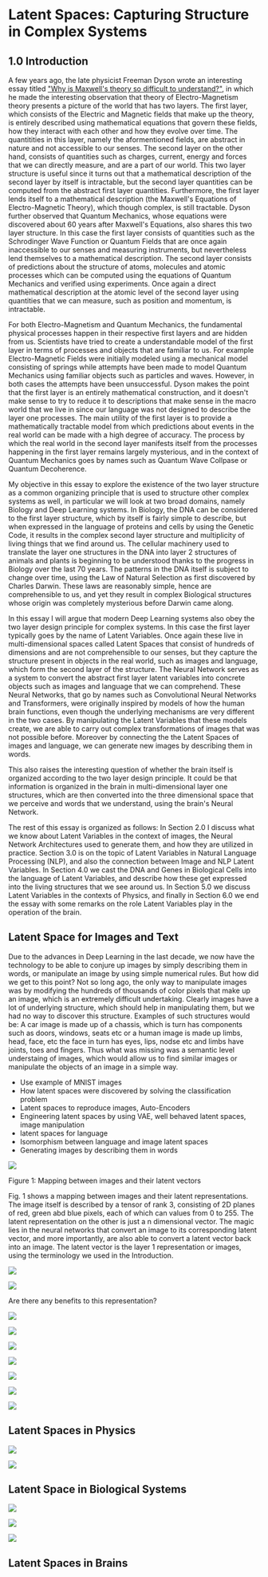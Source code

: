 # Latent Spaces: Capturing Structure in Complex Systems

## 1.0 Introduction

A few years ago, the late physicist Freeman Dyson wrote an interesting essay titled ["Why is Maxwell's theory so difficult to understand?"](https://www.damtp.cam.ac.uk/user/tong/em/dyson.pdf), in which he made the interesting observation that theory of Electro-Magnetism theory presents a picture of the world that has two layers. The first layer, which consists of the Electric and Magnetic fields that make up the theory, is entirely described using mathematical equations that govern these fields, how they interact with each other and how they evolve over time. The quantitities in this layer, namely the aformentioned fields, are abstract in nature and not accessible to our senses. The second layer on the other hand, consists of quantities such as charges, current, energy and forces that we can directly measure, and are a part of our world. 
This two layer structure is useful since it turns out that a mathematical description of the second layer by itself is intractable, but the second layer quantities can be computed from the abstract first layer quantities. Furthermore, the first layer lends itself to a mathematical description (the Maxwell's Equations of Electro-Magnetic Theory), which though complex, is still tractable. 
Dyson further observed that Quantum Mechanics, whose equations were discovered about 60 years after Maxwell's Equations, also shares this two layer structure. In this case the first layer consists of quantities such as the Schrodinger Wave Function or Quantum Fields that are once again inaccessible to our senses and measuring instruments, but nevertheless lend themselves to a mathematical description. The second layer consists of predictions about the structure of atoms, molecules and atomic processes which can be computed using the equations of Quantum Mechanics and verified using experiments. Once again a direct mathematical description at the atomic level of the second layer using quantities that we can measure, such as position and momentum, is intractable.

For both Electro-Magnetism and Quantum Mechanics, the fundamental physical processes happen in their respective first layers and are hidden from us. Scientists have tried to create a understandable model of the first layer in terms of processes and objects that are familiar to us. For example Electro-Magnetic Fields were initially modeled using a mechanical model consisting of springs while attempts have been made to model Quantum Mechanics using familiar objects such as particles and waves. However, in both cases the attempts have been unsuccessful. Dyson makes the point that the first layer is an entirely mathematical construction, and it doesn't make sense to try to reduce it to descriptions that make sense in the macro world that we live in since our language was not designed to describe the layer one processes. The main utility of the first layer is to provide a mathematically tractable model from which predictions about events in the real world can be made with a high degree of accuracy. The process by which the real world in the second layer manifests itself from the processes happening in the first layer remains largely mysterious, and in the context of Quantum Mechanics goes by names such as  Quantum Wave Collpase or Quantum Decoherence. 

My objective in this essay to explore the existence of the two layer structure as a common organizing principle that is used to structure other complex systems as well, in particular we will look at two broad domains, namely Biology and Deep Learning systems. In Biology, the DNA can be considered to the first layer structure, which by itself is fairly simple to describe, but when expressed in the language of proteins and cells by using the Genetic Code, it results in the complex second layer structure and multiplicity of living things that we find around us. The cellular machinery used to translate the layer one structures in the DNA into layer 2 structures of animals and plants is beginning to be understood thanks to the progress in Biology over the last 70 years. The patterns in the DNA itself is subject to change over time, using the Law of Natural Selection as first discovered by Charles Darwin. These laws are reasonably simple, hence are comprehensible to us, and yet they result in complex Biological structures whose origin was completely mysterious before Darwin came along.
 
In this essay I will argue that modern Deep Learning systems also obey the two layer design principle for complex systems. In this case the first layer typically goes by the name of Latent Variables. Once again these live in multi-dimensional spaces called Latent Spaces that consist of hundreds of dimensions and are not comprehensible to our senses, but they capture the structure present in objects in the real world, such as images and language, which form the second layer of the structure. The Neural Network serves as a system to convert the abstract first layer latent variables into concrete objects such as images and language that we can comprehend. 
These Neural Networks, that go by names such as Convolutional Neural Networks and Transformers, were originally inspired by models of how the human brain functions, even though the underlying mechanisms are very different in the two cases. By manipulating the Latent Variables that these models create, we are able to carry out complex transformations of images that was not possible before. Moreover by connecting the the Latent Spaces of images and language, we can generate new images by describing them in words.

This also raises the interesting question of whether the brain itself is organized according to the two layer design principle. It could be that information is organized in the brain in multi-dimensional layer one structures, which are then converted into the three dimensional space that we perceive and words that we understand, using the brain's Neural Network. 

The rest of this essay is organized as follows: In Section 2.0 I discuss what we know about Latent Variables in the context of images, the Neural Network Architectures used to generate them, and how they are utilized in practice. Section 3.0 is on the topic of Latent Variables in Natural Language Processing (NLP), and also the connection between Image and NLP Latent Variables. In Section 4.0 we cast the DNA and Genes in Biological Cells into the language of Latent Variables, and describe how these get expressed into the living structures that we see around us. In Section 5.0 we discuss Latent Variables in the contexts of Physics, and finally in Section 6.0 we end the essay with some remarks on the role Latent Variables play in the operation of the brain.

## Latent Space for Images and Text

Due to the advances in Deep Learning in the last decade, we now have the technology to be able to conjure up images by simply describing them in words, or manipulate an image by using simple numerical rules. But how did we get to this point? Not so long ago, the only way to manipulate images was by modifying the hundreds of thousands of color pixels that make up an image, which is an extremely difficult undertaking. Clearly images have a lot of underlying structure, which should help in manipulating them, but we had no way to discover this structure. Examples of such structures would be: A car image is made up of a chassis, which is turn has components such as doors, windows, seats etc or a human image is made up limbs, head, face, etc the face in turn has eyes, lips, nodse etc and limbs have joints, toes and fingers. Thus what was missing was a semantic level understaing of images, which would allow us to find similar images or manipulate the objects of an image in a simple way.

- Use example of MNIST images
- How latent spaces were discovered by solving the classification problem
- Latent spaces to reproduce images, Auto-Encoders
- Engineering latent spaces by using VAE, well behaved latent spaces, image manipulation
- latent spaces for language
- Isomorphism between language and image latent spaces
- Generating images by describing them in words

![](https://subirvarma.github.io/GeneralCognitics/images/lat1.png) 

Figure 1: Mapping between images and their latent vectors

Fig. 1 shows a mapping between images and their latent representations. The image itself is described by a tensor of rank 3, consisting of 2D planes of red, green abd blue pixels, each of which can values from 0 to 255. The latent representation on the other is just a n dimensional vector. The magic lies in the neural networks that convert an image to its corresponding latent vector, and more importantly, are also able to convert a latent vector back into an image. The latent vector is the layer 1 representation or images, using the terminology we used in the Introduction. 

![](https://subirvarma.github.io/GeneralCognitics/images/lat2.png) 



![](https://subirvarma.github.io/GeneralCognitics/images/lat3.png) 

Are there any benefits to this representation? 

![](https://subirvarma.github.io/GeneralCognitics/images/lat4.png) 


![](https://subirvarma.github.io/GeneralCognitics/images/lat5.png) 


![](https://subirvarma.github.io/GeneralCognitics/images/lat6.png) 


![](https://subirvarma.github.io/GeneralCognitics/images/lat7.png) 


![](https://subirvarma.github.io/GeneralCognitics/images/lat8.png) 


![](https://subirvarma.github.io/GeneralCognitics/images/lat9.png) 


![](https://subirvarma.github.io/GeneralCognitics/images/lat10.png) 



## Latent Spaces in Physics

![](https://subirvarma.github.io/GeneralCognitics/images/lat11.png) 



![](https://subirvarma.github.io/GeneralCognitics/images/lat12.png) 





## Latent Space in Biological Systems

![](https://subirvarma.github.io/GeneralCognitics/images/lat13.png) 



![](https://subirvarma.github.io/GeneralCognitics/images/lat14.png) 



![](https://subirvarma.github.io/GeneralCognitics/images/lat15.png) 




## Latent Spaces in Brains














